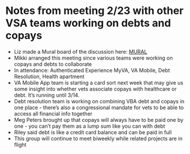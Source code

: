 # Notes from meeting 2/23 with other VSA teams working on debts and copays
* Liz made a Mural board of the discussion here: [MURAL](https://app.mural.co/t/vsa8243/m/vsa8243/1645635865798/62b2ba968bc1631189210bd75cc0d06ac23e4d54?sender=lizlantz1528)
* Mikki arranged this meeting since various teams were working on copays and debts to collaborate
* In attendance: Authenticated Experience MyVA, VA Mobile, Debt Resolution, Health apartment
* VA Mobile App team is starting a card sort next week that may give us some insight into whether vets associate copays with healthcare or debt. It’s running until 3/14.
* Debt resolution team is working on combining VBA debt and copays in one place - there’s also a congressional mandate for vets to be able to access all financial info together
* Meg Peters brought up that copays will always have to be paid one by one - you can’t pay them as a lump sum like you can with debt
* Riley said debt is like a credit card balance and can be paid in full
* This group will continue to meet biweekly while related projects are in flight
